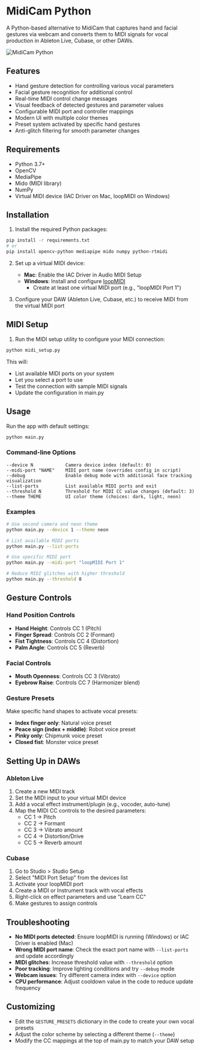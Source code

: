 # MidiCam Python

A Python-based alternative to MidiCam that captures hand and facial gestures via webcam and converts them to MIDI signals for vocal production in Ableton Live, Cubase, or other DAWs.

![MidiCam Python](https://i.imgur.com/VkjMX0w.jpg)

## Features

- Hand gesture detection for controlling various vocal parameters
- Facial gesture recognition for additional control
- Real-time MIDI control change messages
- Visual feedback of detected gestures and parameter values
- Configurable MIDI port and controller mappings
- Modern UI with multiple color themes
- Preset system activated by specific hand gestures
- Anti-glitch filtering for smooth parameter changes

## Requirements

- Python 3.7+
- OpenCV
- MediaPipe
- Mido (MIDI library)
- NumPy
- Virtual MIDI device (IAC Driver on Mac, loopMIDI on Windows)

## Installation

1. Install the required Python packages:

```bash
pip install -r requirements.txt
# or
pip install opencv-python mediapipe mido numpy python-rtmidi
```

2. Set up a virtual MIDI device:
   - **Mac**: Enable the IAC Driver in Audio MIDI Setup
   - **Windows**: Install and configure [loopMIDI](https://www.tobias-erichsen.de/software/loopmidi.html)
     - Create at least one virtual MIDI port (e.g., "loopMIDI Port 1")

3. Configure your DAW (Ableton Live, Cubase, etc.) to receive MIDI from the virtual MIDI port

## MIDI Setup

1. Run the MIDI setup utility to configure your MIDI connection:

```bash
python midi_setup.py
```

This will:
- List available MIDI ports on your system
- Let you select a port to use
- Test the connection with sample MIDI signals
- Update the configuration in main.py

## Usage

Run the app with default settings:

```bash
python main.py
```

### Command-line Options

```
--device N            Camera device index (default: 0)
--midi-port "NAME"    MIDI port name (overrides config in script)
--debug               Enable debug mode with additional face tracking visualization
--list-ports          List available MIDI ports and exit
--threshold N         Threshold for MIDI CC value changes (default: 3)
--theme THEME         UI color theme (choices: dark, light, neon)
```

### Examples

```bash
# Use second camera and neon theme
python main.py --device 1 --theme neon

# List available MIDI ports
python main.py --list-ports

# Use specific MIDI port
python main.py --midi-port "loopMIDI Port 1"

# Reduce MIDI glitches with higher threshold
python main.py --threshold 8
```

## Gesture Controls

### Hand Position Controls

- **Hand Height**: Controls CC 1 (Pitch)
- **Finger Spread**: Controls CC 2 (Formant)
- **Fist Tightness**: Controls CC 4 (Distortion)
- **Palm Angle**: Controls CC 5 (Reverb)

### Facial Controls

- **Mouth Openness**: Controls CC 3 (Vibrato)
- **Eyebrow Raise**: Controls CC 7 (Harmonizer blend)

### Gesture Presets

Make specific hand shapes to activate vocal presets:

- **Index finger only**: Natural voice preset
- **Peace sign (index + middle)**: Robot voice preset
- **Pinky only**: Chipmunk voice preset
- **Closed fist**: Monster voice preset

## Setting Up in DAWs

### Ableton Live

1. Create a new MIDI track
2. Set the MIDI input to your virtual MIDI device
3. Add a vocal effect instrument/plugin (e.g., vocoder, auto-tune)
4. Map the MIDI CC controls to the desired parameters:
   - CC 1 → Pitch
   - CC 2 → Formant
   - CC 3 → Vibrato amount
   - CC 4 → Distortion/Drive
   - CC 5 → Reverb amount

### Cubase

1. Go to Studio > Studio Setup
2. Select "MIDI Port Setup" from the devices list
3. Activate your loopMIDI port
4. Create a MIDI or Instrument track with vocal effects
5. Right-click on effect parameters and use "Learn CC"
6. Make gestures to assign controls

## Troubleshooting

- **No MIDI ports detected**: Ensure loopMIDI is running (Windows) or IAC Driver is enabled (Mac)
- **Wrong MIDI port name**: Check the exact port name with `--list-ports` and update accordingly
- **MIDI glitches**: Increase threshold value with `--threshold` option
- **Poor tracking**: Improve lighting conditions and try `--debug` mode
- **Webcam issues**: Try different camera index with `--device` option
- **CPU performance**: Adjust cooldown value in the code to reduce update frequency

## Customizing

- Edit the `GESTURE_PRESETS` dictionary in the code to create your own vocal presets
- Adjust the color scheme by selecting a different theme (`--theme`)
- Modify the CC mappings at the top of main.py to match your DAW setup
